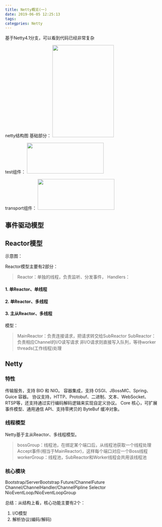 ```yaml
---
title: Netty概览(一)
date: 2019-06-05 12:25:13
tags: 
categpries: Netty
---
```

基于Netty4.1分支，可以看到代码已经非常复杂

<!-- more -->
netty结构图
基础部分：
<image width=200 height=300 src="https://impwang.oss-cn-beijing.aliyuncs.com/netty/netty-base1.png">

test组件：
<image width=250 height=100 src="https://impwang.oss-cn-beijing.aliyuncs.com/netty/netty-base2.png">

transport组件：
<image width=250 height=100 src="https://impwang.oss-cn-beijing.aliyuncs.com/netty/netty-base3.png">

## 事件驱动模型

## Reactor模型
示意图：

Reactor模型主要有2部分：
> Reactor：单独的线程，负责监听、分发事件，
> Handlers：

#### 1. 单Reactor、单线程

#### 2. 单Reactor、多线程

#### 3. 主从Reactor、多线程

模型：
> MainReactor：负责连接请求，把请求转交给SubReactor
> SubReactor：负责相应Channel的I/O读写请求
> 非I/O请求则直接写入队列，等待worker threads(工作线程)处理

## Netty

### 特性
传输服务，支持 BIO 和 NIO。
容器集成，支持 OSGI、JBossMC、Spring、Guice 容器。
协议支持，HTTP、Protobuf、二进制、文本、WebSocket、RTSP等，还支持通过实行编码解码逻辑来实现自定义协议。
Core 核心，可扩展事件模型、通用通信 API、支持零拷贝的 ByteBuf 缓冲对象。

### 线程模型
Netty基于主从Reactor、多线程模型。
> bossGroup：线程池，在绑定某个端口后，从线程池获取一个线程处理Accept事件(相当于MainReactor)，这样每个端口对应一个Boss线程
> workerGroup：线程池，SubReactor和Worker线程会共用该线程池

### 核心模块
Bootstrap/ServerBootstrap
Future/ChannelFuture
Channel/ChannelHandler/ChannelPipline
Selector
NioEventLoop/NioEventLoopGroup

总结：从结构上看，核心功能主要有2个：

1. I/O模型
2. 	解析协议(编码/解码)







